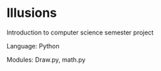 # Illusions
Introduction to computer science semester project

Language: Python

Modules: Draw.py, math.py
